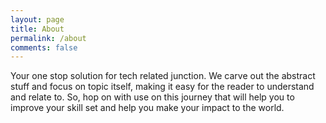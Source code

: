 ```yaml
---
layout: page
title: About
permalink: /about
comments: false
---
```


<div class="row justify-content-between">
<div class="col-12">
<p>Your one stop solution for tech related junction. We carve out the abstract stuff and focus on topic itself, making it easy for the reader to understand and relate to. So, hop on with use on this journey that will help you to improve your skill set and help you make your impact to the world.</p>

</div>
</div>
